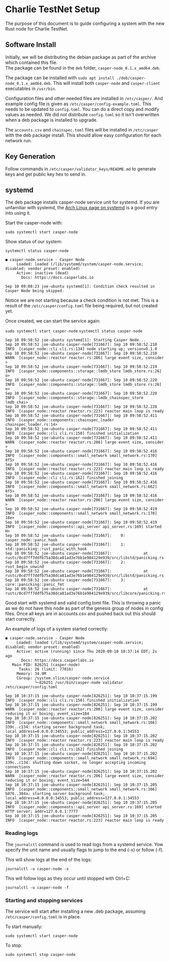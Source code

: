# Charlie TestNet Setup

The purpose of this document is to guide configuring a system with the new Rust node for Charlie TestNet.

## Software Install

Initially, we will be distributing the debian package as part of the archive which contained this file.  
The package can be found in the `deb` folder, `casper-node_0.1.x_amd64.deb`.

The package can be installed with `sudo apt install ./deb/casper-node_0.1.x_amd64.deb`.  This will install both
`casper-node` and `casper-client` executables in `/usr/bin`.

Configuration files and other needed files are installed in `/etc/casper/`. And example config file is given
as `/etc/casper/config-example.toml`. This needs to be updated to `config.toml`. You can do a direct copy and 
modify values as needed. We did not distribute `config.toml` so it isn't overwritten when a deb package is 
installed to upgrade.

The `accounts.csv` and `chainspec.toml` files will be installed in `/etc/casper` with the deb package install. 
This should allow easy configuration for each network run. 

## Key Generation

Follow commands in `/etc/casper/validator_keys/README.md` to generate keys and get public key hex to send in.

## systemd

The deb package installs casper-node service unit for systemd.  If you are unfamiliar with systemd, 
the [Arch Linux page on systemd](https://wiki.archlinux.org/index.php/systemd) is a good entry into using it.

Start the casper-node with:

`sudo systemctl start casper-node`

Show status of our system:

`systemctl status casper-node`

```
● casper-node.service - Casper Node
     Loaded: loaded (/lib/systemd/system/casper-node.service; disabled; vendor preset: enabled)
     Active: inactive (dead)
       Docs: https://docs.casperlabs.io

Sep 10 09:08:23 joe-ubuntu systemd[1]: Condition check resulted in Casper Node being skipped.
```

Notice we are not starting because a check condition is not met. This is a result of the `/etc/casper/config.toml`
file being required, but not created yet.

Once created, we can start the service again:

`sudo systemctl start casper-node`
`systemctl status casper-node`

```
Sep 10 09:58:52 joe-ubuntu systemd[1]: Starting Casper Node...
Sep 10 09:58:52 joe-ubuntu casper-node[731667]: Sep 10 09:58:52.210 INFO  [casper_node::cli cli.rs:134] node starting up; version=0.1.0
Sep 10 09:58:52 joe-ubuntu casper-node[731667]: Sep 10 09:58:52.210 WARN  [casper_node::reactor reactor.rs:206] large event size, consider >
Sep 10 09:58:52 joe-ubuntu casper-node[731667]: Sep 10 09:58:52.219 INFO  [casper_node::components::storage::lmdb_store lmdb_store.rs:26] o>
Sep 10 09:58:52 joe-ubuntu casper-node[731667]: Sep 10 09:58:52.220 INFO  [casper_node::components::storage::lmdb_store lmdb_store.rs:26] o>
Sep 10 09:58:52 joe-ubuntu casper-node[731667]: Sep 10 09:58:52.220 INFO  [casper_node::components::storage::lmdb_chainspec_store lmdb_chai>
Sep 10 09:58:52 joe-ubuntu casper-node[731667]: Sep 10 09:58:52.228 INFO  [casper_node::reactor reactor.rs:223] reactor main loop is ready
Sep 10 09:58:52 joe-ubuntu casper-node[731667]: Sep 10 09:58:52.411 INFO  [casper_node::components::chainspec_loader chainspec_loader.rs:14>
Sep 10 09:58:52 joe-ubuntu casper-node[731667]: Sep 10 09:58:52.411 INFO  [casper_node::cli cli.rs:150] finished initialization
Sep 10 09:58:52 joe-ubuntu casper-node[731667]: Sep 10 09:58:52.411 WARN  [casper_node::reactor reactor.rs:206] large event size, consider >
Sep 10 09:58:52 joe-ubuntu casper-node[731667]: Sep 10 09:58:52.416 INFO  [casper_node::components::small_network small_network.rs:170] 8f5>
Sep 10 09:58:52 joe-ubuntu casper-node[731667]: Sep 10 09:58:52.416 INFO  [casper_node::reactor reactor.rs:223] reactor main loop is ready
Sep 10 09:58:52 joe-ubuntu casper-node[731667]: Sep 10 09:58:52.416 INFO  [casper_node::cli cli.rs:162] finished joining
Sep 10 09:58:52 joe-ubuntu casper-node[731667]: Sep 10 09:58:52.416 INFO  [casper_node::components::small_network small_network.rs:662] 8f5>
Sep 10 09:58:52 joe-ubuntu casper-node[731667]: Sep 10 09:58:52.416 WARN  [casper_node::reactor reactor.rs:206] large event size, consider >
Sep 10 09:58:52 joe-ubuntu casper-node[731667]: Sep 10 09:58:52.419 INFO  [casper_node::components::small_network small_network.rs:170] 18e>
Sep 10 09:58:52 joe-ubuntu casper-node[731667]: Sep 10 09:58:52.419 INFO  [casper_node::components::api_server api_server.rs:169] started H>
Sep 10 09:58:52 joe-ubuntu casper-node[731667]:    0: casper_node::panic_hook
Sep 10 09:58:52 joe-ubuntu casper-node[731667]:    1: std::panicking::rust_panic_with_hook
Sep 10 09:58:52 joe-ubuntu casper-node[731667]:              at rustc/0cd7ff7ddfb75a38dca81ad3e76b1e984129e939/src/libstd/panicking.rs:530
Sep 10 09:58:52 joe-ubuntu casper-node[731667]:    2: rust_begin_unwind
Sep 10 09:58:52 joe-ubuntu casper-node[731667]:              at rustc/0cd7ff7ddfb75a38dca81ad3e76b1e984129e939/src/libstd/panicking.rs:437
Sep 10 09:58:52 joe-ubuntu casper-node[731667]:    3: core::panicking::panic_fmt
Sep 10 09:58:52 joe-ubuntu casper-node[731667]:              at rustc/0cd7ff7ddfb75a38dca81ad3e76b1e984129e939/src/libcore/panicking.rs:85
```

Good start with systemd and valid config.toml file. This is throwing a panic as we do not have this node as 
part of the genesis group of nodes in config files. Once all keys are in accounts.csv and pushed back out this 
should start correctly.

An example of logs of a system started correctly:

```
● casper-node.service - Casper Node
     Loaded: loaded (/lib/systemd/system/casper-node.service; disabled; vendor preset: enabled)
     Active: active (running) since Thu 2020-09-10 10:37:14 EDT; 2s ago
       Docs: https://docs.casperlabs.io
   Main PID: 826251 (casper-node)
      Tasks: 26 (limit: 77016)
     Memory: 34.9M
     CGroup: /system.slice/casper-node.service
             └─826251 /usr/bin/casper-node validator /etc/casper/config.toml

Sep 10 10:37:15 joe-ubuntu casper-node[826251]: Sep 10 10:37:15.199 INFO  [casper_node::cli cli.rs:150] finished initialization
Sep 10 10:37:15 joe-ubuntu casper-node[826251]: Sep 10 10:37:15.199 WARN  [casper_node::reactor reactor.rs:206] large event size, consider reducing it or boxing; event_size=184
Sep 10 10:37:15 joe-ubuntu casper-node[826251]: Sep 10 10:37:15.202 INFO  [casper_node::components::small_network small_network.rs:166] 339c..c134: starting server background task; local_address=0.0.0.0:34553; public_address=127.0.0.1:34553
Sep 10 10:37:15 joe-ubuntu casper-node[826251]: Sep 10 10:37:15.202 INFO  [casper_node::reactor reactor.rs:223] reactor main loop is ready
Sep 10 10:37:15 joe-ubuntu casper-node[826251]: Sep 10 10:37:15.202 INFO  [casper_node::cli cli.rs:162] finished joining
Sep 10 10:37:15 joe-ubuntu casper-node[826251]: Sep 10 10:37:15.202 INFO  [casper_node::components::small_network small_network.rs:694] 339c..c134: shutting down socket, no longer accepting incoming connections
Sep 10 10:37:15 joe-ubuntu casper-node[826251]: Sep 10 10:37:15.202 WARN  [casper_node::reactor reactor.rs:206] large event size, consider reducing it or boxing; event_size=544
Sep 10 10:37:15 joe-ubuntu casper-node[826251]: Sep 10 10:37:15.205 INFO  [casper_node::components::small_network small_network.rs:166] b076..384a: starting server background task; local_address=0.0.0.0:34553; public_address=127.0.0.1:34553
Sep 10 10:37:15 joe-ubuntu casper-node[826251]: Sep 10 10:37:15.205 INFO  [casper_node::components::api_server api_server.rs:169] started HTTP server; addr=127.0.0.1:7777
Sep 10 10:37:15 joe-ubuntu casper-node[826251]: Sep 10 10:37:15.205 INFO  [casper_node::reactor reactor.rs:223] reactor main loop is ready
```

### Reading logs

The `journalctl` command is used to read logs from a systemd service. Yow specify the unit name and usually flags
to jump to the end (-x) or follow (-f).

This will show logs at the end of the logs:

`journalctl -u casper-node -x`

This will follow logs as they occur until stopped with Ctrl+C:

`journalctl -u casper-node -f`

### Starting and stopping services

The service will start after installing a new .deb package, assuming `/etc/casper/config.toml` is in place.

To start manually:

`sudo systemctl start casper-node`

To stop:

`sudo systemctl stop casper-node`

